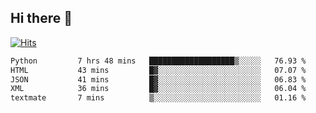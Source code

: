 ## Hi there 👋

<!--
**alihaqberdi/alihaqberdi** is a ✨ _special_ ✨ repository because its `README.md` (this file) appears on your GitHub profile.

Here are some ideas to get you started:

- 🔭 I’m currently working on ...
- 🌱 I’m currently learning ...
- 👯 I’m looking to collaborate on ...
- 🤔 I’m looking for help with ...
- 💬 Ask me about ...
- 📫 How to reach me: ...
- 😄 Pronouns: ...
- ⚡ Fun fact: ...
-->

[![Hits](https://hits.sh/github.com/alihaqberdi.svg)](https://hits.sh/github.com/alihaqberdi/)

<!--START_SECTION:waka-->

```txt
Python         7 hrs 48 mins   ███████████████████▒░░░░░   76.93 %
HTML           43 mins         █▓░░░░░░░░░░░░░░░░░░░░░░░   07.07 %
JSON           41 mins         █▓░░░░░░░░░░░░░░░░░░░░░░░   06.83 %
XML            36 mins         █▓░░░░░░░░░░░░░░░░░░░░░░░   06.04 %
textmate       7 mins          ▒░░░░░░░░░░░░░░░░░░░░░░░░   01.16 %
```

<!--END_SECTION:waka-->
